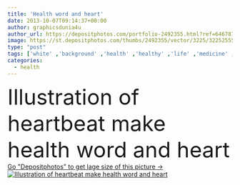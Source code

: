 ```yaml
---
title: 'Health word and heart'
date: 2013-10-07T09:14:37+00:00
author: graphicsdunia4u
author_url: https://depositphotos.com/portfolio-2492355.html?ref=64678756
image: https://st.depositphotos.com/thumbs/2492355/vector/3225/32252555/api_thumb_450.jpg?forcejpeg=true
type: "post"
tags: ['white' ,'background' ,'health' ,'healthy' ,'life' ,'medicine' ,'healthcare' ,'illness' ,'medical' ,'care' ,'technology' ,'hand' ,'instrument' ,'concept' ,'Cardiology' ,'doctor' ,'emergency' ,'heart' ,'hospital' ,'stethoscope' ,'patient' ,'pulse' ,'test' ,'treatment' ,'information' ,'disease' ,'exercise' ,'cure' ,'urgent' ,'attack' ,'graph' ,'chart' ,'beat' ,'word' ,'diagnosis' ,'examination' ,'Heartbeat' ,'diagnostic' ,'Cardiac' ,'Ecg' ,'Healthy Lifestyle' ]
categories: 
  - health
---
```

<div aling="center">
            <font size="60"> Illustration of heartbeat make health word and heart</font>   
</div>
<div>
    <a href='https://st.depositphotos.com/thumbs/2492355/vector/3225/32252555/api_thumb_450.jpg?forcejpeg=true?ref=64678756' target=_blank > Go "Depositphotos" to get lage size of this picture ->
        <img href='https://st.depositphotos.com/thumbs/2492355/vector/3225/32252555/api_thumb_450.jpg?forcejpeg=true?ref=64678756' src='https://st.depositphotos.com/2492355/3225/v/950/depositphotos_32252555-stock-illustration-health-word-and-heart.jpg?forcejpeg=true' alt='Illustration of heartbeat make health word and heart' >
    </a>
</div>
